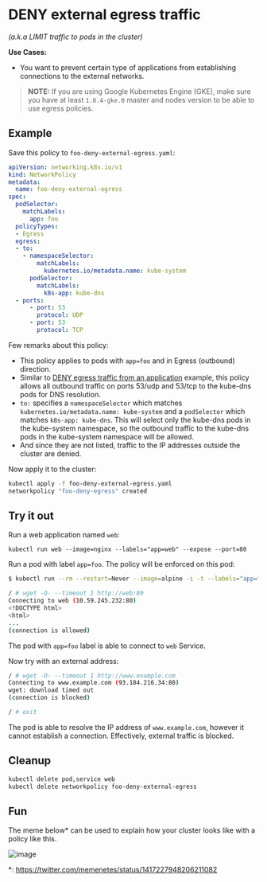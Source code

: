 # DENY external egress traffic

_(a.k.a LIMIT traffic to pods in the cluster)_

**Use Cases:**

- You want to prevent certain type of applications from establishing connections
  to the external networks.

> **NOTE:** If you are using Google Kubernetes Engine (GKE), make sure you have
> at least `1.8.4-gke.0` master and nodes version to be able to use egress
> policies.

## Example

Save this policy to `foo-deny-external-egress.yaml`:

```yaml
apiVersion: networking.k8s.io/v1
kind: NetworkPolicy
metadata:
  name: foo-deny-external-egress
spec:
  podSelector:
    matchLabels:
      app: foo
  policyTypes:
  - Egress
  egress:
  - to:
    - namespaceSelector:
        matchLabels:
          kubernetes.io/metadata.name: kube-system
      podSelector:
        matchLabels:
          k8s-app: kube-dns
  - ports:
      - port: 53
        protocol: UDP
      - port: 53
        protocol: TCP
```

Few remarks about this policy:

* This policy applies to pods with `app=foo` and in Egress (outbound) direction.
* Similar to [DENY egress traffic from an
  application](11-deny-egress-traffic-from-an-application.md) example, this policy
  allows all outbound traffic on ports 53/udp and 53/tcp to the kube-dns pods for DNS resolution.
* `to:` specifies a `namespaceSelector` which matches `kubernetes.io/metadata.name: kube-system` and a `podSelector` which matches `k8s-app: kube-dns`. This will select only the kube-dns pods in the kube-system namespace, so the outbound traffic to the kube-dns pods in the kube-system namespace will be allowed.
* And since they are not listed, traffic to the IP addresses outside the cluster
  are denied.

Now apply it to the cluster:

```sh
kubectl apply -f foo-deny-external-egress.yaml
networkpolicy "foo-deny-egress" created
```

## Try it out

Run a web application named `web`:

    kubectl run web --image=nginx --labels="app=web" --expose --port=80

Run a pod with label `app=foo`. The policy will be enforced on this pod:

```sh
$ kubectl run --rm --restart=Never --image=alpine -i -t --labels="app=foo" test -- ash

/ # wget -O- --timeout 1 http://web:80
Connecting to web (10.59.245.232:80)
<!DOCTYPE html>
<html>
...
(connection is allowed)
```

The pod with `app=foo` label is able to connect to `web` Service.

Now try with an external address:

```sh
/ # wget -O- --timeout 1 http://www.example.com
Connecting to www.example.com (93.184.216.34:80)
wget: download timed out
(connection is blocked)

/ # exit
```

The pod is able to resolve the IP address of `www.example.com`, however it
cannot establish a connection. Effectively, external traffic is blocked.

## Cleanup

```sh
kubectl delete pod,service web
kubectl delete networkpolicy foo-deny-external-egress
```

## Fun

The meme below* can be used to explain how your cluster looks like with a policy like this.

![image](https://user-images.githubusercontent.com/14810215/126358758-5b14dcd3-79df-4f85-a248-ee6b36e2e90e.png)

*: https://twitter.com/memenetes/status/1417227948206211082


